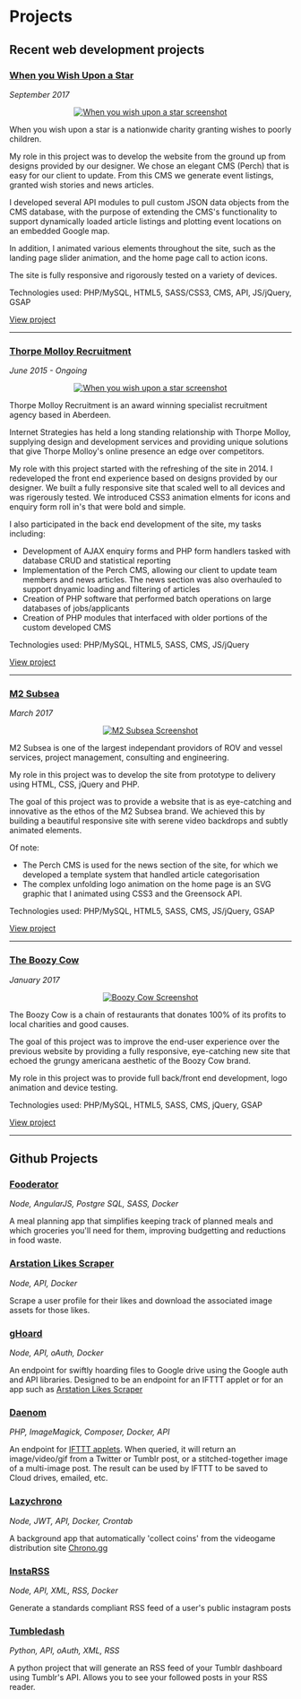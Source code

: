 # Projects


## Recent web development projects

### [When you Wish Upon a Star](http://whenyouwishuponastar.org.uk)
_September 2017_

<p align="center">
	<a href="http://whenyouwishuponastar.org.uk" target="_blank">
		<img src="images/when_you_wish_upon_a_star-thumbnail.jpg" alt="When you wish upon a star screenshot" />
	</a>
</p>

When you wish upon a star is a nationwide charity granting wishes to poorly children.

My role in this project was to develop the website from the ground up from designs provided by our designer. We chose an elegant CMS (Perch) that is easy for our client to update. From this CMS we generate event listings, granted wish stories and news articles.

I developed several API modules to pull custom JSON data objects from the CMS database, with the purpose of extending the CMS's functionality to support dynamically loaded article listings and plotting event locations on an embedded Google map.

In addition, I animated various elements throughout the site, such as the landing page slider animation, and the home page call to action icons.

The site is fully responsive and rigorously tested on a variety of devices.

Technologies used: PHP/MySQL, HTML5, SASS/CSS3, CMS, API, JS/jQuery, GSAP

[View project](http://whenyouwishuponastar.org.uk)

---
### [Thorpe Molloy Recruitment](http://thorpemolloy.com)
_June 2015 - Ongoing_

<p align="center">
	<a href="http://whenyouwishuponastar.org.uk" target="_blank">
		<img src="images/tmr-thumbnail.jpg" alt="When you wish upon a star screenshot" />
	</a>
</p>

Thorpe Molloy Recruitment is an award winning specialist recruitment agency based in Aberdeen.

Internet Strategies has held a long standing relationship with Thorpe Molloy, supplying design and development services and providing unique solutions that give Thorpe Molloy's online presence an edge over competitors.

My role with this project started with the refreshing of the site in 2014. I redeveloped the front end experience based on designs provided by our designer. We built a fully responsive site that scaled well to all devices and was rigerously tested. We introduced CSS3 animation elments for icons and enquiry form roll in's that were bold and simple.

I also participated in the back end development of the site, my tasks including:
- Development of AJAX enquiry forms and PHP form handlers tasked with database CRUD and statistical reporting
- Implementation of the Perch CMS, allowing our client to update team members and news articles. The news section was also overhauled to support dnyamic loading and filtering of articles
- Creation of PHP software that performed batch operations on large databases of jobs/applicants
- Creation of PHP modules that interfaced with older portions of the custom developed CMS

Technologies used: PHP/MySQL, HTML5, SASS, CMS, JS/jQuery

[View project](http://thorpemolloy.com)

---
### [M2 Subsea](http://m2subsea.com)
_March 2017_

<p align="center">
	<a href="http://m2subsea.com" target="_blank">
		<img src="images/m2_subsea-thumbnail.jpg" alt="M2 Subsea Screenshot" />
	</a>
</p>

M2 Subsea is one of the largest independant providors of ROV and vessel services, project management, consulting and engineering.

My role in this project was to develop the site from prototype to delivery using HTML, CSS, jQuery and PHP.

The goal of this project was to provide a website that is as eye-catching and innovative as the ethos of the M2 Subsea brand. We achieved this by building a beautiful responsive site with serene video backdrops and subtly animated elements.

Of note:
- The Perch CMS is used for the news section of the site, for which we developed a template system that handled article categorisation
- The complex unfolding logo animation on the home page is an SVG graphic that I animated using CSS3 and the Greensock API.

Technologies used: PHP/MySQL, HTML5, SASS, CMS, JS/jQuery, GSAP

[View project](http://m2subsea.com)

---
### [The Boozy Cow](http://boozycow.com)
_January 2017_

<p align="center">
	<a href="http://boozycow.com" target="_blank">
		<img src="images/the_boozy_cow-thumbnail.jpg" alt="Boozy Cow Screenshot" />
	</a>
</p>

The Boozy Cow is a chain of restaurants that donates 100% of its profits to local charities and good causes.

The goal of this project was to improve the end-user experience over the previous website by providing a fully responsive, eye-catching new site that echoed the grungy americana aesthetic of the Boozy Cow brand.

My role in this project was to provide full back/front end development, logo animation and device testing.

Technologies used: PHP/MySQL, HTML5, SASS, CMS, jQuery, GSAP

[View project](http://boozycow.com)

---
## Github Projects

### [Fooderator](https://github.com/telekineticyeti/fooderator)
_Node, AngularJS, Postgre SQL, SASS, Docker_

A meal planning app that simplifies keeping track of planned meals and which groceries you'll need for them, improving budgetting and reductions in food waste. 

### [Arstation Likes Scraper](https://github.com/telekineticyeti/artstation-likes-scraper)
_Node, API, Docker_

Scrape a user profile for their likes and download the associated image assets for those likes.

### [gHoard](https://github.com/telekineticyeti/ghoard)
_Node, API, oAuth, Docker_

An endpoint for swiftly hoarding files to Google drive using the Google auth and API libraries. Designed to be an endpoint for an IFTTT applet or for an app such as [Arstation Likes Scraper](https://github.com/telekineticyeti/artstation-likes-scraper)

### [Daenom](https://github.com/telekineticyeti/daenom)
_PHP, ImageMagick, Composer, Docker, API_

An endpoint for [IFTTT applets](https://ifttt.com/). When queried, it will return an image/video/gif from a Twitter or Tumblr post, or a stitched-together image of a multi-image post. The result can be used by IFTTT to be saved to Cloud drives, emailed, etc.


### [Lazychrono](https://github.com/telekineticyeti/lazychrono)
_Node, JWT, API, Docker, Crontab_

A background app that automatically 'collect coins' from the videogame distribution site [Chrono.gg](https://www.chrono.gg/)

### [InstaRSS](https://github.com/telekineticyeti/instarss)
_Node, API, XML, RSS, Docker_

Generate a standards compliant RSS feed of a user's public instagram posts

### [Tumbledash](https://github.com/telekineticyeti/tumbledash)
_Python, API, oAuth, XML, RSS_

A python project that will generate an RSS feed of your Tumblr dashboard using Tumblr's API. Allows you to see your followed posts in your RSS reader.
